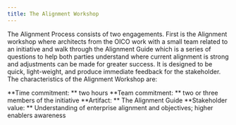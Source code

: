 ```yaml
---
title: The Alignment Workshop
---  
```

 
The Alignment Process consists of two engagements. First is the Alignment workshop where architects from the OICO work with a small team related to an initiative and walk through the Alignment Guide which is a series of questions to help both parties understand where current alignment is strong and adjustments can be made for greater success. It is designed to be quick, light-weight, and produce immediate feedback for the stakeholder. The characteristics of the Alignment Workshop are:

**Time commitment: **  two hours
**Team commitment: **  two or three members of the initiative
**Artifact: ** The Alignment Guide
**Stakeholder value: ** Understanding of enterprise alignment and objectives; higher enablers awareness
